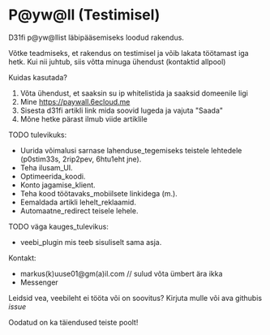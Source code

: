 # P@yw@ll (Testimisel)

D31fi p@yw@llist läbipääsemiseks loodud rakendus.

Võtke teadmiseks, et rakendus on testimisel ja võib lakata töötamast iga hetk. Kui nii juhtub, siis võtta minuga ühendust (kontaktid allpool)

Kuidas kasutada?
1. Võta ühendust, et saaksin su ip whitelistida ja saaksid domeenile ligi
2. Mine https://paywall.6ecloud.me
3. Sisesta d31fi artikli link mida soovid lugeda ja vajuta "Saada"
4. Mõne hetke pärast ilmub viide artiklile



TODO tulevikuks:
* Uurida võimalusi sarnase lahenduse_tegemiseks teistele lehtedele (p0stim33s, 2rip2pev, 6htu1eht jne).
* Teha ilusam_UI.
* Optimeerida_koodi.
* Konto jagamise_klient.
* Teha kood töötavaks_mobiilsete linkidega (m.).
* Eemaldada artikli lehelt_reklaamid.
* Automaatne_redirect teisele lehele.

TODO väga kauges_tulevikus:
* veebi_plugin mis teeb sisuliselt sama asja.

Kontakt:
* markus(k)uuse01@gm(a)il.com // sulud võta ümbert ära ikka
* Messenger

Leidsid vea, veebileht ei tööta või on soovitus? Kirjuta mulle või ava githubis _issue_

Oodatud on ka täiendused teiste poolt!



